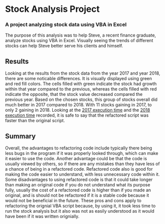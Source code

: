 # Stock Analysis Project 
### A project analyzing stock data using VBA in Excel
The purpose of this analysis was to help Steve, a recent finance graduate, analyze stocks using VBA in Excel. Visually seeing the trends of different stocks can help Steve better serve his clients and himself. 
## Results 
Looking at the results from the stock data from the year 2017 and year 2018, there are some noticable differences. It is visually displayed using green and red fill colors. The cells filled with green indicate the stock had growth within that year compared to the previous, whereas the cells filled with red indicate the opposite, that the stock value decreased compared the previous year. Based on the chosen stocks, this group of stocks overall did much better in 2017 compared to 2018. With 11 stocks gaining in 2017, to only 2 gaining in 2018. Looking at the [2017 execution time](/VBA_Challenge_2017.png) and the [2018 execution time](/VBA_Challenge_2018.png) recorded, it is safe to say that the refactored script was faster than the original script. 
## Summary
Overall, the advantages to refactoring code include typically there being less bugs in the program if it was properly looked through, which can make it easier to use the code. Another advantage could be that the code is usually viewed by others, so if there are any mistakes than they have less of a chance of being in a refactored code. Refactored code also is good for making the code easier to understand, with less unnecessary code within it. Some disadvantages to using refactored code is that it could take longer than making an original code if you do not understand what its purpose fully, usually the cost of a refactored code is higher than if you made an original, and is should not be refactored if it is a stable code because it would not be beneficial in the future. These pros and cons apply to refactoring the orignial VBA script because, by using it, it took less time to run the stock analysis but it also was not as easily understood as it would have been if it was written orignially. 
